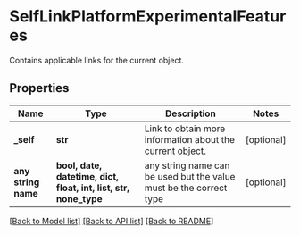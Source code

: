 # SelfLinkPlatformExperimentalFeatures

Contains applicable links for the current object.

## Properties
Name | Type | Description | Notes
------------ | ------------- | ------------- | -------------
**_self** | **str** | Link to obtain more information about the current object. | [optional] 
**any string name** | **bool, date, datetime, dict, float, int, list, str, none_type** | any string name can be used but the value must be the correct type | [optional]

[[Back to Model list]](../README.md#documentation-for-models) [[Back to API list]](../README.md#documentation-for-api-endpoints) [[Back to README]](../README.md)


